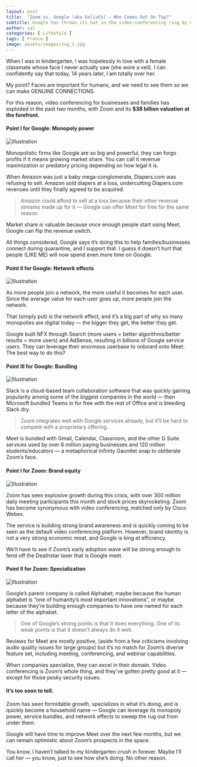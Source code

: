 ```yaml
---
layout: post
title:  "Zoom vs. Google (aka Goliath) — Who Comes Out On Top?"
subtitle: Google has thrown its hat in the video-conferencing ring by offering Meet for free until September
author: sal
categories: [ Lifestyle ]
tags: [ France ]
image: assets/images/zvg_1.jpg
---
```


When I was in kindergarten, I was hopelessly in love with a female classmate whose face I never actually saw (she wore a veil). I can confidently say that today, 14 years later, I am totally over her. 

My point? Faces are important for humans, and we need to see them so we can make GENUINE CONNECTIONS.

For this reason, video conferencing for businesses and families has exploded in the past two months, with Zoom and its **$38 billion valuation at the forefront.**

#### Point I for Google: Monopoly power

<img src="/assets/images/zvg_2.jpg" alt="Illustration">

Monopolistic firms like Google are so big and powerful, they can forgo profits if it means growing market share. You can call it revenue maximization or predatory pricing depending on how legal it is.

When Amazon was just a baby mega-conglomerate, Diapers.com was refusing to sell. Amazon sold diapers at a loss, undercutting Diapers.com revenues until they finally agreed to be acquired.

> Amazon could afford to sell at a loss because their other revenue streams made up for it — Google can offer Meet for free for the same reason.

Market share is valuable because once enough people start using Meet, Google can flip the revenue switch.

All things considered, Google says it’s doing this to help families/businesses connect during quarantine, and I support that. I guess it doesn’t hurt that people (LIKE ME) will now spend even more time on Google.

#### Point II for Google: Network effects

<img src="/assets/images/zvg_3.jpg" alt="Illustration">

As more people join a network, the more useful it becomes for each user. Since the average value for each user goes up, more people join the network.

That (simply put) is the network effect, and it’s a big part of why so many monopolies are digital today — the bigger they get, the better they get.

Google built NFX through Search (more users = better algorithms/better results = more users) and AdSense, resulting in billions of Google service users. They can leverage their enormous userbase to onboard onto Meet. The best way to do this?

#### Point III for Google: Bundling

<img src="/assets/images/zvg_4.jpg" alt="Illustration">

Slack is a cloud-based team collaboration software that was quickly gaining popularity among some of the biggest companies in the world — then Microsoft bundled Teams in for free with the rest of Office and is bleeding Slack dry.

> Zoom integrates well with Google services already, but it’ll be hard to compete with a proprietary offering.

Meet is bundled with Gmail, Calendar, Classroom, and the other G Suite services used by over 6 million paying businesses and 120 million students/educators — a metaphorical Infinity Gauntlet snap to obliterate Zoom’s face.

#### Point I for Zoom: Brand equity

<img src="/assets/images/zvg_5.jpg" alt="Illustration">

Zoom has seen explosive growth during this crisis, with over 300 million daily meeting participants this month and stock prices skyrocketing. Zoom has become synonymous with video conferencing, matched only by Cisco Webex.

The service is building strong brand awareness and is quickly coming to be seen as the default video conferencing platform. However, brand identity is not a very strong economic moat, and Google is king at efficiency.

We’ll have to see if Zoom’s early adoption wave will be strong enough to fend off the Deathstar laser that is Google meet.

#### Point II for Zoom: Specialization

<img src="/assets/images/zvg_6.jpg" alt="Illustration">

Google’s parent company is called Alphabet; maybe because the human alphabet is “one of humanity’s most important innovations”, or maybe because they’re building enough companies to have one named for each letter of the alphabet.

> One of Google’s strong points is that it does everything. One of its weak points is that it doesn’t always do it well.

Reviews for Meet are mostly positive, (aside from a few criticisms involving audio quality issues for large groups) but it’s no match for Zoom’s diverse feature set, including meeting, conferencing, and webinar capabilities.

When companies specialize, they can excel in their domain. Video conferencing is Zoom’s whole thing, and they’ve gotten pretty good at it — except for those pesky security issues.

#### It’s too soon to tell.

Zoom has seen formidable growth, specializes in what it’s doing, and is quickly become a household name — Google can leverage its monopoly power, service bundles, and network effects to sweep the rug out from under them.

Google will have time to improve Meet over the next few months, but we can remain optimistic about Zoom’s prospects in the space.

You know, I haven’t talked to my kindergarten crush in forever. Maybe I’ll call her — you know, just to see how she’s doing. No other reason.
